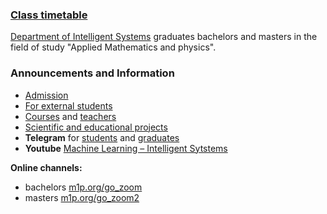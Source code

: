 ###  [Class timetable](/ru/education/)

[Department of Intelligent Systems](/ru/about/) graduates bachelors and masters in the field of study "Applied Mathematics and physics".

### Announcements and Information
- [Admission](/admission/)
- [For external students](/admission/)
- [Courses](/course/) and [teachers](/people/)
- [Scientific and educational projects](https://m1p.org)
- **Telegram** for [students](https://t.me/IS_MIPT) and [graduates](https://t.me/+BpMhAW-gWlM5OThi)
- **Youtube** [Machine Learning – Intelligent Sytstems](https://www.youtube.com/@MachineLearningIS)

**Online channels:** 
* bachelors [m1p.org/go_zoom](https://m1p.org/go_zoom)
* masters [m1p.org/go_zoom2](https://m1p.org/go_zoom2)
